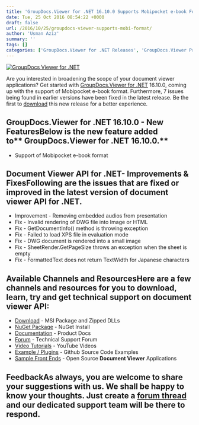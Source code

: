 ```yaml
---
title: 'GroupDocs.Viewer for .NET 16.10.0 Supports Mobipocket e-book Format'
date: Tue, 25 Oct 2016 08:54:22 +0000
draft: false
url: /2016/10/25/groupdocs-viewer-supports-mobi-format/
author: 'Usman Aziz'
summary: ''
tags: []
categories: ['GroupDocs.Viewer for .NET Releases', 'GroupDocs.Viewer Product Family']
---
```


[![GroupDocs Viewer for .NET](https://blog.groupdocs.com/wp-content/uploads/sites/4/2016/03/groupdocs-viewer.png)](http://groupdocs.com/dot-net/document-viewer-library)

Are you interested in broadening the scope of your document viewer applications? Get started with [GroupDocs.Viewer for .NET](http://www.groupdocs.com/dot-net/document-viewer-library "GroupDocs.Viewer for .NET") 16.10.0, coming up with the support of Mobipocket e-book format. Furthermore, 7 issues being found in earlier versions have been fixed in the latest release. Be the first to [download](http://www.groupdocs.com/downloads/viewer/net "GroupDocs.Viewer") this new release for a better experience.

## GroupDocs.Viewer for .NET 16.10.0 - New FeaturesBelow is the new feature added to** GroupDocs.Viewer for .NET 16.10.0.**

*   Support of Mobipocket e-book format

## Document Viewer API for .NET- Improvements & FixesFollowing are the issues that are fixed or improved in the latest version of **document viewer API for .NET**.

*   Improvement - Removing embedded audios from presentation
*   Fix - Invalid rendering of DWG file into Image or HTML
*   Fix - GetDocumentInfo() method is throwing exception
*   Fix - Failed to load XPS file in evaluation mode
*   Fix - DWG document is rendered into a small image
*   Fix - SheetRender.GetPageSize throws an exception when the sheet is empty
*   Fix - FormattedText does not return TextWidth for Japanese characters

## Available Channels and ResourcesHere are a few channels and resources for you to download, learn, try and get technical support on **document viewer API**:

*   [Download](http://www.groupdocs.com/downloads/viewer/net "Download API") - MSI Package and Zipped DLLs
*   [NuGet Package](https://www.nuget.org/packages/groupdocs-viewer-dotnet/ "Install from NuGet Package") - NuGet Install
*   [Documentation](https://docs.groupdocs.com/viewer/net "Document Viewer API Documentation ") - Product Docs
*   [Forum](http://groupdocs.com/Community/forums/groupdocs.viewer-product-family/4/showforum.aspx "Technical Support Forum") - Technical Support Forum
*   [Video Tutorials](https://www.youtube.com/channel/UCgO8dwgI5KAsQCVegviVXYA/playlists "GroupDocs.Viewer video tutorials") - YouTube Videos
*   [Example / Plugins](https://github.com/groupdocsviewer/GroupDocs_Viewer_NET "download example project and front ends") - Github Source Code Examples
*   [Sample Front Ends](https://github.com/groupdocs-viewer/ "Open Source Document Viewer Applications") - Open Source **Document Viewer** Applications

## FeedbackAs always, you are welcome to share your suggestions with us. We shall be happy to know your thoughts. Just create a [forum thread](http://groupdocs.com/Community/forums/groupdocs.viewer-product-family/4/showforum.aspx "Technical Support Forum") and our dedicated support team will be there to respond.




